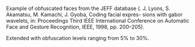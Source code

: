 Example of obfuscated faces from the JEFF database (. J. Lyons, S. Akamatsu, M. Kamachi, J. Gyoba, Coding facial expres-
sions with gabor wavelets, in: Proceedings Third IEEE International
Conference on Automatic Face and Gesture Recognition, IEEE, 1998,
pp. 200–205). 

Extended with
obfuscation levels ranging from 5% to 30%. 
